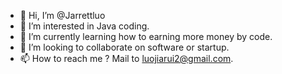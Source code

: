 - 👋 Hi, I’m @Jarrettluo
- 👀 I’m interested in Java coding.
- 🌱 I’m currently learning how to earning more money by code.
- 💞️ I’m looking to collaborate on software or startup.
- 📫 How to reach me ? Mail to luojiarui2@gmail.com.

<!---
Jarrettluo/Jarrettluo is a ✨ special ✨ repository because its `README.md` (this file) appears on your GitHub profile.
You can click the Preview link to take a look at your changes.
--->
